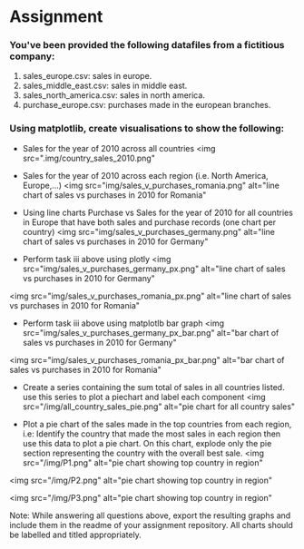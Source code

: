 # Assignment

### You've been provided the following datafiles from a fictitious company:
1. sales_europe.csv: sales in europe.
2. sales_middle_east.csv: sales in middle east.
3. sales_north_america.csv: sales in north america.
4. purchase_europe.csv: purchases made in the european branches.

### Using matplotlib, create visualisations to show the following:
- Sales for the year of 2010 across all countries
 <img src=".img/country_sales_2010.png"  

- Sales for the year of 2010 across each region (i.e. North America, Europe,...)
<img src="img/sales_v_purchases_romania.png" alt="line chart of sales vs purchases in 2010 for Romania"

- Using line charts Purchase vs Sales for the year of 2010 for all countries in Europe that have both sales and purchase records (one chart per country)
<img src="img/sales_v_purchases_germany.png" alt="line chart of sales vs purchases in 2010 for Germany"

- Perform task iii above using plotly
<img src="img/sales_v_purchases_germany_px.png" alt="line chart of sales vs purchases in 2010 for Germany"

<img src="img/sales_v_purchases_romania_px.png" alt="line chart of sales vs purchases in 2010 for Romania"

- Perform task iii above using matplotlb bar graph
<img src="img/sales_v_purchases_germany_px_bar.png" alt="bar chart of sales vs purchases in 2010 for Germany"

<img src="img/sales_v_purchases_romania_px_bar.png" alt="bar chart of sales vs purchases in 2010 for Romania"

- Create a series containing the sum total of sales in all countries listed. use this series to plot a piechart and label each component
<img src="/img/all_country_sales_pie.png" alt="pie chart for all country sales"

- Plot a pie chart of the sales made in the top countries from each region, i.e: Identify the country that made the most sales in each region then use this data to plot a pie chart. On this chart, explode only the pie section representing the country with the overall best sale.
<img src="/img/P1.png" alt="pie chart showing top country in region"

<img src="/img/P2.png" alt="pie chart showing top country in region"

<img src="/img/P3.png" alt="pie chart showing top country in region"

Note: While answering all questions above, export the resulting graphs and include them in the readme
of your assignment repository. All charts should be labelled and titled appropriately.